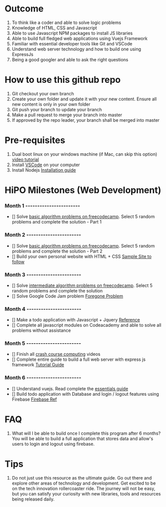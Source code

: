 # Outcome 
1. To think like a coder and able to solve logic problems 
2. Knowledge of HTML, CSS and Javascript
3. Able to use Javascript NPM packages to install JS libraries
4. Able to build full fledged web applications using Vuejs Framework 
5. Familiar with essential developer tools like Git and VSCode
6. Understand web server technology and how to build one using ExpressJs
7. Being a good googler and able to ask the right questions

# How to use this github repo
1. Git checkout your own branch 
2. Create your own folder and update it with your new content. Ensure all new content is only in your own folder
3. Git push your branch to update your branch
4. Make a pull request to merge your branch into master
5. If approved by the repo leader, your branch shall be merged into master

# Pre-requisites
1. Dual boot linux on your windows machine (if Mac, can skip this option) [video tutorial](https://www.youtube.com/watch?v=MSVV_EoApdo&t=89s)
2. Install [VSCode](https://code.visualstudio.com) on your computer
3. Install Nodejs [Installation guide](https://nodejs.org/en/download/)

# HiPO Milestones (Web Development)
### Month 1 -----------------------
- [] Solve [basic algorithm problems on freecodecamp](https://learn.freecodecamp.org/javascript-algorithms-and-data-structures/basic-algorithm-scripting/). Select 5 random problems and complete the solution - Part 1
### Month 2 -----------------------
- [] Solve [basic algorithm problems on freecodecamp](https://learn.freecodecamp.org/javascript-algorithms-and-data-structures/basic-algorithm-scripting/). Select 5 random problems and complete the solution - Part 2
- [] Build your own personal website with HTML + CSS [Sample Site to follow](https://colorlib.com/preview/#jackson)
### Month 3 -----------------------
- [] Solve [intermediate algorithm problems on freecodecamp](https://learn.freecodecamp.org/javascript-algorithms-and-data-structures/intermediate-algorithm-scripting). Select 5 random problems and complete the solution
- [] Solve Google Code Jam problem [Foregone Problem](http://tiny.cc/foregone-solution)
### Month 4 -----------------------
- [] Make a todo application with Javascript + Jquery [Reference](https://www.w3schools.com/howto/howto_js_todolist.asp)
- [] Complete all javascript modules on Codeacademy and able to solve all problems without assistance
### Month 5 -----------------------
- [] Finish all [crash course computing](https://www.youtube.com/playlist?list=PL8dPuuaLjXtNlUrzyH5r6jN9ulIgZBpdo) videos
- [] Complete entire guide to build a full web server with express js framework [Tutorial Guide](https://developer.mozilla.org/en-US/docs/Learn/Server-side/Express_Nodejs)
### Month 6 -----------------------
- [] Understand vuejs. Read complete the [essentials guide](https://vuejs.org/v2/guide/)
- [] Build todo application with Database and login / logout features using Firebase [Firebase Ref](https://medium.com/@anas.mammeri/vue-2-firebase-how-to-build-a-vue-app-with-firebase-authentication-system-in-15-minutes-fdce6f289c3c)

# FAQ
1. What will I be able to build once I complete this program after 6 months? 
   You will be able to build a full application that stores data and allow's users to login and logout using firebase. 

# Tips
1. Do not just use this resource as the ultimate guide. Go out there and explore other areas of technology and development. 
   Get excited to be on the tech innovation rollercoaster ride. The journey will not be easy, but you can satisfy your curiosity with new libraries, tools and resources being released daily.




